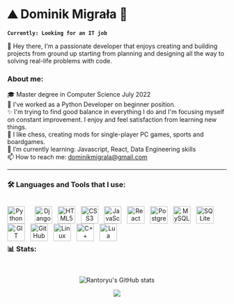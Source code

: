 # ⛰️ Dominik Migrała 🌲

**`Currently: Looking for an IT job`**

👋 Hey there, I'm a passionate developer that enjoys creating and building projects from ground up starting from planning and designing all the way to solving real-life problems with code.

### About me:<br>

🎓 Master degree in Computer Science July 2022<br>
🧪 I've worked as a Python Developer on beginner position.<br>
✨ I'm trying to find good balance in everything I do and I'm focusing myself on constant improvement. I enjoy and feel satisfaction from learning new things.<br>
🎲 I like chess, creating mods for single-player PC games, sports and boardgames.<br>
🌱 I’m currently learning: Javascript, React, Data Engineering skills<br>
📫 How to reach me: dominikmigrala@gmail.com<br>


---
### 🛠️ Languages and Tools that I use:
<br>
<div align="center">
<a href="https://www.python.org/" target="_blank"><img align="left" alt="Python" width="40px" style="padding-right:20px;" src="https://cdn.jsdelivr.net/gh/devicons/devicon/icons/python/python-original.svg"/></a>
<a href="https://www.djangoproject.com/" target="_blank"><img align="left" alt="Django" width="40px" style="padding-right:10px;" src="https://cdn.jsdelivr.net/gh/devicons/devicon/icons/django/django-plain.svg"/></a>
<a href="https://www.w3schools.com/html/" target="_blank"><img align="left" alt="HTML5" width="40px" style="padding-right:10px;" src="https://cdn.jsdelivr.net/gh/devicons/devicon/icons/html5/html5-original.svg"/></a>
<a href="https://www.w3schools.com/css/" target="_blank"><img align="left" alt="CSS3" width="40px" style="padding-right:10px;" src="https://cdn.jsdelivr.net/gh/devicons/devicon/icons/css3/css3-original.svg"/></a>
<a href="https://www.javascript.com/" target="_blank"><img align="left" alt="JavaScript" width="40px" style="padding-right:10px;" src="https://cdn.jsdelivr.net/gh/devicons/devicon/icons/javascript/javascript-original.svg"/></a>
<a href="https://reactjs.org/" target="_blank"><img align="left" alt="React" width="40px" style="padding-right:10px;" src="https://cdn.jsdelivr.net/gh/devicons/devicon/icons/react/react-original-wordmark.svg"/></a>
<a href="https://www.postgresql.org/" target="_blank"><img align="left" alt="PostgreSQL" width="40px" style="padding-right:10px;" src="https://cdn.jsdelivr.net/gh/devicons/devicon/icons/postgresql/postgresql-original-wordmark.svg"/></a>
<a href="https://www.mysql.com/" target="_blank"><img align="left" alt="MySQL" width="40px" style="padding-right:10px;" src="https://cdn.jsdelivr.net/gh/devicons/devicon/icons/mysql/mysql-original-wordmark.svg"/></a>
<a href="https://sqlite.org/index.html/" target="_blank"><img align="left" alt="SQLite" width="40px" style="padding-right:10px;" src="https://cdn.jsdelivr.net/gh/devicons/devicon/icons/sqlite/sqlite-original-wordmark.svg"/></a>
<a href="https://git-scm.com/" target="_blank"><img align="left" alt="GIT" width="40px" style="padding-right:10px;" src="https://cdn.jsdelivr.net/gh/devicons/devicon/icons/git/git-original.svg"/></a>
<a href="https://github.com/" target="_blank"><img align="left" alt="GitHub" width="40px" style="padding-right:10px;" src="https://cdn.jsdelivr.net/gh/devicons/devicon/icons/github/github-original.svg"/></a>
<a href="https://www.linux.org/" target="_blank"><img align="left" alt="Linux OS" width="40px" style="padding-right:10px;" src="https://cdn.jsdelivr.net/gh/devicons/devicon/icons/linux/linux-original.svg"/></a>
<a href="https://isocpp.org/" target="_blank"><img align="left" alt="C++" width="40px" style="padding-right:10px;" src="https://cdn.jsdelivr.net/gh/devicons/devicon/icons/cplusplus/cplusplus-original.svg"/></a>
<a href="https://www.lua.org/" target="_blank"><img align="left" alt="Lua" width="40px" style="padding-right:10px;" src="https://cdn.jsdelivr.net/gh/devicons/devicon/icons/lua/lua-original-wordmark.svg"/></a>
</div>

<br><br>

#

### 📊 Stats:

<br>

<div align="center">

![Rantoryu's GitHub stats](https://github-readme-stats-sigma-five.vercel.app/api?username=rantoryu&show_icons=true&theme=gruvbox)

<!--
[![GitHub Streak](https://streak-stats.demolab.com?user=Rantoryu&theme=gruvbox)](https://git.io/streak-stats)
-->

</div>

<div align="center">
<img src="https://komarev.com/ghpvc/?username=rantoryu&&style=flat-square" align="center" />
</div>  

#

<!--
<details>
  <summary><h3>👨‍💻 My coding journey</summary>
  I started my coding journey from modyfing game files, building simple scripts and creating cheats to single player games. Later I've got interest in game modding community like https://www.nexusmods.com where I found lots of possibilities to learn new skills and it helped me to take my first steps into programming. I found at some point in myself a desire to learn Python that helped me land my first IT job upon graduation.</details>
-->

<!--
**Rantoryu/Rantoryu** is a ✨ _special_ ✨ repository because its `README.md` (this file) appears on your GitHub profile.

Here are some ideas to get you started:

- 🔭 I’m currently working on ...
- 🌱 I’m currently learning ...
- 👯 I’m looking to collaborate on ...
- 🤔 I’m looking for help with ...
- 💬 Ask me about ...
- 📫 How to reach me: ...
- 😄 Pronouns: ...
- ⚡ Fun fact: ...
-->
